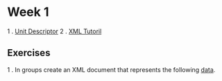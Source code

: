 # Week 1

1 . [Unit Descriptor](http://www.sqa.org.uk/files/hn/FM9735.pdf)
2 . [XML Tutoril](http://www.w3schools.com/xml/)

## Exercises

1 . In groups create an XML document that represents the following [data](http://www.bbc.co.uk/sport/football/championship/table). 
